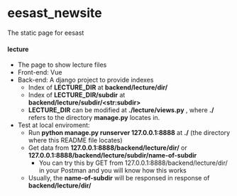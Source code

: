 # eesast_newsite
The static page for eesast

#### lecture

* The page to show lecture files
* Front-end: Vue
* Back-end: A django project to provide indexes 
  * Index of **LECTURE_DIR** at **backend/lecture/dir/**  
  * Index of **LECTURE_DIR/subdir** at  **backend/lecture/subdir/\<str:subdir\>** 
  * **LECTURE_DIR** can be modified at **./lecture/views.py** , where **./** refers to the directory **manage.py** locates in.
* Test at local enviroment:
  * Run    **python manage.py runserver 127.0.0.1:8888**  at **./** (the directory where this README file locates)   
  * Get data from     **127.0.0.1:8888/backend/lecture/dir/**  or  **127.0.0.1:8888/backend/lecture/subdir/name-of-subdir** 
    * You can try this by GET from 127.0.0.1:8888/backend/lecture/dir/ in your Postman and you will know how this works
  * Usually, the **name-of-subdir** will be responsed in response of **backend/lecture/dir/** 

